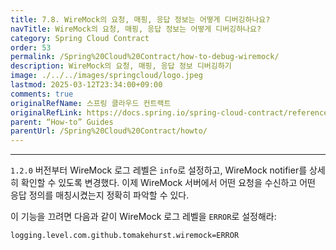 ```yaml
---
title: 7.8. WireMock의 요청, 매핑, 응답 정보는 어떻게 디버깅하나요?
navTitle: WireMock의 요청, 매핑, 응답 정보는 어떻게 디버깅하나요?
category: Spring Cloud Contract
order: 53
permalink: /Spring%20Cloud%20Contract/how-to-debug-wiremock/
description: WireMock의 요청, 매핑, 응답 정보 디버깅하기
image: ./../../images/springcloud/logo.jpeg
lastmod: 2025-03-12T23:34:00+09:00
comments: true
originalRefName: 스프링 클라우드 컨트랙트
originalRefLink: https://docs.spring.io/spring-cloud-contract/reference/4.2.0/howto/how-to-debug-wiremock.html
parent: “How-to” Guides
parentUrl: /Spring%20Cloud%20Contract/howto/
---
```


---

`1.2.0` 버전부터 WireMock 로그 레벨은 `info`로 설정하고, WireMock notifier를 상세히 확인할 수 있도록 변경했다. 이제 WireMock 서버에서 어떤 요청을 수신하고 어떤 응답 정의를 매칭시켰는지 정확히 파악할 수 있다.

이 기능을 끄려면 다음과 같이 WireMock 로그 레벨을 `ERROR`로 설정해라:

```properties
logging.level.com.github.tomakehurst.wiremock=ERROR
```